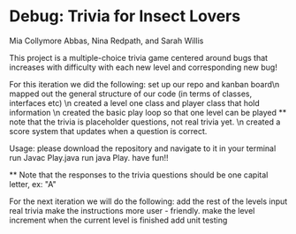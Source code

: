 # Debug: Trivia for Insect Lovers

Mia Collymore Abbas, Nina Redpath, and Sarah Willis

This project is a multiple-choice trivia game centered around bugs that increases with difficulty with each new level and corresponding new bug!

For this iteration we did the following: 
	set up our repo and kanban board\n
	mapped out the general structure of our code (in terms of classes, interfaces etc)
	\n created a level one class and player class that hold information 
	\n created the basic play loop so that one level can be played ** note that the trivia is placeholder questions, not real trivia yet. 
	\n created a score system that updates when a question is correct. 
	
Usage: 
	please download the repository and navigate to it in your terminal 
	run Javac Play.java
	run java Play. 
	have fun!! 
	
** Note that the responses to the trivia questions should be one capital letter, ex: "A"


For the next iteration we will do the following: 
	add the rest of the levels 
	input real trivia 
	make the instructions more user - friendly. 
	make the level increment when the current level is finished 
	add unit testing 
		

	
	
